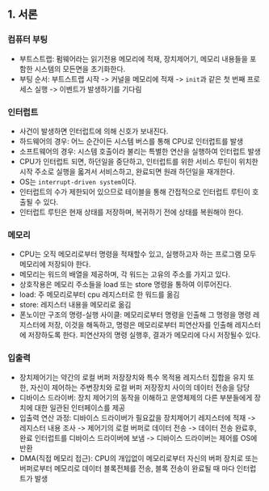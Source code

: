 ## 1. 서론

### 컴퓨터 부팅
- 부트스트랩: 펌웨어라는 읽기전용 메모리에 적재, 장치제어기, 메모리 내용들을 포함한 시스템의 모든면을 초기화한다.
- 부팅 순서: 부트스트랩 시작 -> 커널을 메모리에 적재 -> `init`과 같은 첫 번째 프로세스 실행 -> 이벤트가 발생하기를 기다림

### 인터럽트
- 사건이 발생하면 인터럽트에 의해 신호가 보내진다.
- 하드웨어의 경우: 어느 순간이든 시스템 버스를 통해 CPU로 인터럽트를 발생
- 소프트웨어의 경우: 시스템 호출이라 불리는 특별한 연산을 실행하여 인터럽트 발생
- CPU가 인터럽트 되면, 하던일을 중단하고, 인터럽트를 위한 서비스 루틴이 위치한 시작 주소로 실행을 옯겨서 서비스하고, 완료되면 원래 하던일을 재개한다.
- OS는 `interrupt-driven system`이다.
- 인터럽트의 수가 제한되어 있으므로 테이블을 통해 간접적으로 인터럽트 루틴이 호출될 수 있다.
- 인터럽트 루틴은 현재 상태를 저장하며, 복귀하기 전에 상태를 복원해야 한다.

### 메모리
- CPU는 오직 메모리로부터 명령을 적재할수 있고, 실행하고자 하는 프로그램 모두 메모리에 저장되야 한다.
- 메모리는 워드의 배열을 제공하며, 각 워드는 고유의 주소를 가지고 있다.
- 상호작용은 메모리 주소들을 load 또는 store 명령을 통하여 이루어진다.
- load: 주 메모리로부터 cpu 레지스터로 한 워드를 옮김
- store: 레지스터 내용을 메모리로 옮김
- 폰노이만 구조의 명령-실행 사이클: 메모리로부터 명령을 인출해 그 명령을 명령 레지스터에 저장, 이것을 해독하고, 명령은 메모리로부터 피연산자를 인출해 레지스터에 저장하도록 한다. 피연산자의 명령 실행후, 결과가 메모리에 다시 저장될수 있다.

### 입출력
- 장치제어기는 약간의 로컬 버퍼 저장장치와 특수 목적용 레지스터 집합을 유지 또한, 자신이 제어하는 주변장치와 로컬 버퍼 저장장치 사이의 데이터 전송을 담당
- 디바이스 드라이버: 장치 제어기의 동작을 이해하고 운영체제의 다른 부분들에게 장치에 대한 일관된 인터페이스를 제공
- 입출력 연산 과정: 디바이스 드라이버가 필요값을 장치제어기 레지스터에 적재 -> 레지스터 내용 조사 -> 제어기의 로컬 버퍼로 데이터 전송 -> 데이터 전송 완료후, 완료 인터럽트를 디바이스 드라이버에 보냄 -> 디바이스 드라이버는 제어를 OS에 반환
- DMA(직접 메모리 접근): CPU의 개입없이 메모리로부터 자신의 버퍼 장치로 또는 버퍼로부터 메모리로 데이터 블록전체를 전송, 블록 전송이 완료될 때 마다 인터럽트가 발생
